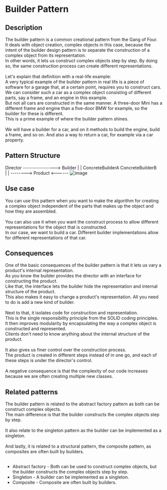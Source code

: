# Builder Pattern


## Description
The builder pattern is a common creational pattern from the Gang of Four. </br>
It deals with object creation, complex objects in this case, because the intent of the builder design pattern is to separate the construction of a complex object from its representation.</br>
In other words, it lets us construct complex objects step by step. By doing so, the same construction process can create different representations.</br>
</br>
Let's explain that definition with a real-life example:</br>
A very typical example of the builder pattern in real life is a piece of software for a garage that, at a certain point, requires you to construct cars.</br>
We can consider such a car as a complex object consisting of different parts, say a frame, and an engine in this example. </br>
But not all cars are constructed in the same manner. A three-door Mini has a different frame and engine than a five-door BMW for example, so the builder for these is different. </br>
This is a prime example of where the builder pattern shines.</br> 
</br>
We will have a builder for a car, and on it methods to build the engine, build a frame, and so on. And also a way to return a car, for example via a car property.

## Pattern Structure 

Director ---------------->  Builder
		                 |               |
           ConcreteBuilderA            ConcreteBuilderB   
                         |                                     |
                          --------> Product <------
![image](https://user-images.githubusercontent.com/42718910/206131671-b4c2b7af-c44a-49e1-9b10-b6c603bf9ce8.png)


## Use case
You can use this pattern when you want to make the algorithm for creating a complex object independent of the parts that makes up the object and how they are assembled.</br> 
</br> 
You can also use it when you want the construct process to allow different representations for the object that is constructed. </br> 
In our case, we want to build a car.  Different builder implementations allow for different representations of that car.

## Consequences
One of the basic consequences of the builder pattern is that it lets us vary a product's internal representation. </br> 
As you know the builder provides the director with an interface for constructing the product. </br> 
Like that, the interface lets the builder hide the representation and internal structure of the product. </br> 
This also makes it easy to change a product's representation. All you need to do is add a new kind of builder.</br> 
</br> 
Next to that, it isolates code for construction and representation. </br> 
This is the single responsibility principle from the SOLID coding principles. </br> 
It then improves modularity by encapsulating the way a complex object is constructed and represented. </br> 
Clients don't need to know anything about the internal structure of the product.</br> 
</br> 
It also gives us finer control over the construction process. </br> 
The product is created in different steps instead of in one go, and each of these steps is under the director's control.</br> 
</br> 
A negative consequence is that the complexity of our code increases because we are often creating multiple new classes.

## Related patterns
The builder pattern is related to the abstract factory pattern as both can be construct complex objects. </br> 
The main difference is that the builder constructs the complex objects step by step.</br> 
</br> 
It also relate to the singleton pattern as the builder can be implemented as a singleton.</br> 
</br> 
And lastly, it is related to a structural pattern, the composite pattern, as composites are often built by builders.</br> 
</br> 
* Abstract factory - Both can be used to construct complex objects, but the builder  constructs the complex objects step by step.
* Singleton - A builder can be implemented as a singleton.
* Composite - Composite are often built by builders.
